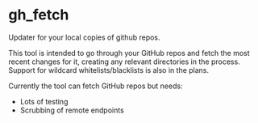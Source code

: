 gh_fetch
========

Updater for your local copies of github repos. 

This tool is intended to go through your GitHub repos and fetch the most recent changes for it, creating any relevant directories in the process. Support for wildcard whitelists/blacklists is also in the plans.

Currently the tool can fetch GitHub repos but needs:
- Lots of testing
- Scrubbing of remote endpoints

